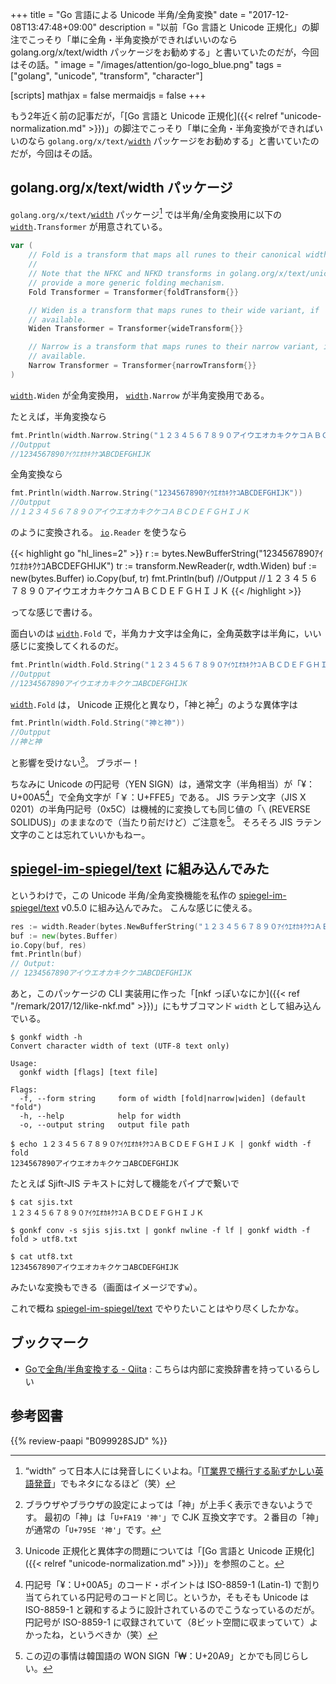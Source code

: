 +++
title = "Go 言語による Unicode 半角/全角変換"
date =  "2017-12-08T13:47:48+09:00"
description = "以前「Go 言語と Unicode 正規化」の脚注でこっそり「単に全角・半角変換ができればいいのなら golang.org/x/text/width パッケージをお勧めする」と書いていたのだが，今回はその話。"
image = "/images/attention/go-logo_blue.png"
tags = ["golang", "unicode", "transform", "character"]

[scripts]
  mathjax = false
  mermaidjs = false
+++

もう2年近く前の記事だが，「[Go 言語と Unicode 正規化]({{< relref "unicode-normalization.md" >}})」の脚注でこっそり「単に全角・半角変換ができればいいのなら `golang.org/x/text/`[`width`] パッケージをお勧めする」と書いていたのだが，今回はその話。

## golang.org/x/text/width パッケージ

`golang.org/x/text/`[`width`] パッケージ[^wdth] では半角/全角変換用に以下の [`width`]`.Transformer` が用意されている。

[^wdth]: “width” って日本人には発音しにくいよね。「[IT業界で横行する恥ずかしい英語発音](https://qiita.com/ryounagaoka/items/290885ee3291b393fe1f "IT業界で横行する恥ずかしい英語発音 - Qiita")」でもネタになるほど（笑）

```go
var (
	// Fold is a transform that maps all runes to their canonical width.
	//
	// Note that the NFKC and NFKD transforms in golang.org/x/text/unicode/norm
	// provide a more generic folding mechanism.
	Fold Transformer = Transformer{foldTransform{}}

	// Widen is a transform that maps runes to their wide variant, if
	// available.
	Widen Transformer = Transformer{wideTransform{}}

	// Narrow is a transform that maps runes to their narrow variant, if
	// available.
	Narrow Transformer = Transformer{narrowTransform{}}
)
```

[`width`]`.Widen` が全角変換用， [`width`]`.Narrow` が半角変換用である。 

たとえば，半角変換なら

```go
fmt.Println(width.Narrow.String("１２３４５６７８９０アイウエオカキクケコＡＢＣＤＥＦＧＨＩＪＫ"))
//Outpput
//1234567890ｱｲｳｴｵｶｷｸｹｺABCDEFGHIJK
```

全角変換なら

```go
fmt.Println(width.Narrow.String("1234567890ｱｲｳｴｵｶｷｸｹｺABCDEFGHIJK"))
//Outpput
//１２３４５６７８９０アイウエオカキクケコＡＢＣＤＥＦＧＨＩＪＫ
```

のように変換される。
[`io`]`.Reader` を使うなら

{{< highlight go "hl_lines=2" >}}
r := bytes.NewBufferString("1234567890ｱｲｳｴｵｶｷｸｹｺABCDEFGHIJK")
tr := transform.NewReader(r, wdth.Widen)
buf := new(bytes.Buffer)
io.Copy(buf, tr)
fmt.Println(buf)
//Outpput
//１２３４５６７８９０アイウエオカキクケコＡＢＣＤＥＦＧＨＩＪＫ
{{< /highlight >}}

ってな感じで書ける。

面白いのは [`width`]`.Fold` で，半角カナ文字は全角に，全角英数字は半角に，いい感じに変換してくれるのだ。

```go
fmt.Println(width.Fold.String("１２３４５６７８９０ｱｲｳｴｵｶｷｸｹｺＡＢＣＤＥＦＧＨＩＪＫ"))
//Outpput
//1234567890アイウエオカキクケコABCDEFGHIJK
```

[`width`]`.Fold` は， Unicode 正規化と異なり，「神と神[^fnt1]」のような異体字は

[^fnt1]: ブラウザやブラウザの設定によっては「神」が上手く表示できないようです。 最初の「神」は「`U+FA19 '神'`」で CJK 互換文字です。２番目の「神」が通常の「`U+795E '神'`」です。

```go
fmt.Println(width.Fold.String("神と神"))
//Outpput
//神と神
```

と影響を受けない[^un1]。
ブラボー！

[^un1]: Unicode 正規化と異体字の問題については「[Go 言語と Unicode 正規化]({{< relref "unicode-normalization.md" >}})」を参照のこと。

ちなみに Unicode の円記号（YEN SIGN）は，通常文字（半角相当）が「¥：U+00A5[^yen1]」で全角文字が「￥：U+FFE5」である。
JIS ラテン文字（JIS X 0201）の半角円記号（0x5C）は機械的に変換しても同じ値の「`\` (REVERSE SOLIDUS)」のままなので（当たり前だけど）ご注意を[^ws]。
そろそろ JIS ラテン文字のことは忘れていいかもねー。

[^ws]: この辺の事情は韓国語の WON SIGN「₩：U+20A9」とかでも同じらしい。

[^yen1]: 円記号「¥：U+00A5」のコード・ポイントは ISO-8859-1 (Latin-1) で割り当てられている円記号のコードと同じ。というか，そもそも Unicode は ISO-8859-1 と親和するように設計されているのでこうなっているのだが。円記号が ISO-8859-1 に収録されていて（8ビット空間に収まっていて）よかったね，というべきか（笑）

## [spiegel-im-spiegel/text] に組み込んでみた

というわけで，この Unicode 半角/全角変換機能を私作の [spiegel-im-spiegel/text] v0.5.0 に組み込んでみた。
こんな感じに使える。

```go
res := width.Reader(bytes.NewBufferString("１２３４５６７８９０ｱｲｳｴｵｶｷｸｹｺＡＢＣＤＥＦＧＨＩＪＫ"), width.Fold)
buf := new(bytes.Buffer)
io.Copy(buf, res)
fmt.Println(buf)
// Output:
// 1234567890アイウエオカキクケコABCDEFGHIJK
```

あと，このパッケージの CLI 実装用に作った「[nkf っぽいなにか]({{< ref "/remark/2017/12/like-nkf.md" >}})」にもサブコマンド `width` として組み込んでいる。

```text
$ gonkf width -h
Convert character width of text (UTF-8 text only)

Usage:
  gonkf width [flags] [text file]

Flags:
  -f, --form string     form of width [fold|narrow|widen] (default "fold")
  -h, --help            help for width
  -o, --output string   output file path

$ echo １２３４５６７８９０ｱｲｳｴｵｶｷｸｹｺＡＢＣＤＥＦＧＨＩＪＫ | gonkf width -f fold
1234567890アイウエオカキクケコABCDEFGHIJK
```

たとえば Sjift-JIS テキストに対して機能をパイプで繋いで

```text
$ cat sjis.txt
１２３４５６７８９０ｱｲｳｴｵｶｷｸｹｺＡＢＣＤＥＦＧＨＩＪＫ

$ gonkf conv -s sjis sjis.txt | gonkf nwline -f lf | gonkf width -f fold > utf8.txt

$ cat utf8.txt
1234567890アイウエオカキクケコABCDEFGHIJK
```

みたいな変換もできる（画面はイメージです`w`）。

これで概ね [spiegel-im-spiegel/text] でやりたいことはやり尽くしたかな。

[Go 言語]: https://golang.org/ "The Go Programming Language"
[`norm`]: https://godoc.org/golang.org/x/text/unicode/norm "norm - GoDoc"
[`width`]: https://godoc.org/golang.org/x/text/width "width - GoDoc"
[`transform`]: https://godoc.org/golang.org/x/text/transform "transform - GoDoc"
[`io`]: https://golang.org/pkg/io/ "io - The Go Programming Language"
[spiegel-im-spiegel/text]: https://github.com/spiegel-im-spiegel/text "spiegel-im-spiegel/text: Encoding/Decoding Text Package by Golang"

## ブックマーク

- [Goで全角/半角変換する - Qiita](https://qiita.com/ktnyt/items/ee56d5425e1c0ad42094) : こちらは内部に変換辞書を持っているらしい

## 参考図書

{{% review-paapi "B099928SJD" %}} <!-- プログラミング言語Go -->
